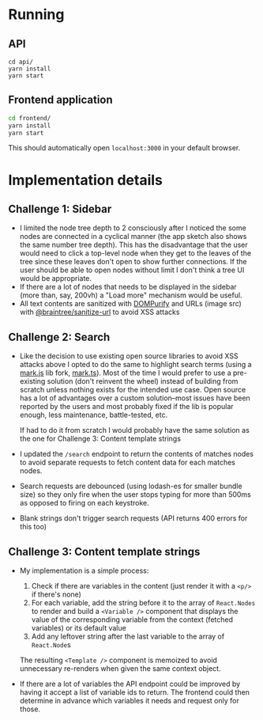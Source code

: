 # Running

## API

```
cd api/
yarn install
yarn start
```

## Frontend application

```sh
cd frontend/
yarn install
yarn start
```

This should automatically open `localhost:3000` in your default browser.

# Implementation details

## Challenge 1: Sidebar

- I limited the node tree depth to 2 consciously after I noticed the some
nodes are connected in a cyclical manner (the app sketch also shows the same
number tree depth). This has the disadvantage that the user would need to
click a top-level node when they get to the leaves of the tree since these
leaves don't open to show further connections. If the user should be able to
open nodes without limit I don't think a tree UI would be appropriate.
- If there are a lot of nodes that needs to be displayed in the sidebar (more
than, say, 200vh) a "Load more" mechanism would be useful.
- All text contents are sanitized with
[DOMPurify](https://www.npmjs.com/package/dompurify) and URLs (image src)
with [@braintree/sanitize-url](https://github.com/braintree/sanitize-url) to
avoid XSS attacks

## Challenge 2: Search

- Like the decision to use existing open source libraries to avoid XSS
attacks above I opted to do the same to highlight search terms (using a
[mark.js](https://www.npmjs.com/package/mark.js) lib fork,
[mark.ts](https://www.npmjs.com/package/mark.ts)). Most of the time I would
prefer to use a pre-existing solution (don't reinvent the wheel) instead of
building from scratch unless nothing exists for the intended use case. Open
source has a lot of advantages over a custom solution–most issues have been
reported by the users and most probably fixed if the lib is popular enough,
less maintenance, battle-tested, etc.

   If had to do it from scratch I would probably have the same
solution as the one for Challenge 3: Content template strings
- I updated the `/search` endpoint to return the contents of matches nodes to
avoid separate requests to fetch content data for each matches nodes.
- Search requests are debounced (using lodash-es for smaller bundle size) so
they only fire when the user stops typing for more than 500ms as opposed to firing on each keystroke.
- Blank strings don't trigger search requests (API returns 400 errors
for this too)

## Challenge 3: Content template strings

- My implementation is a simple process:
   1. Check if there are variables in the content (just render it with a `<p/>` if there's none)
   2. For each variable, add the string before it to the array of
   `React.Nodes` to render and build a `<Variable />` component that displays
   the value of the corresponding variable from the context (fetched
   variables) or its default value
   3. Add any leftover string after the last variable to the array of
   `React.Node`s

   The resulting `<Template />` component is memoized to avoid unnecessary
   re-renders when given the same context object.
- If there are a lot of variables the API endpoint could be improved by
having it accept a list of variable ids to return. The frontend could then
determine in advance which variables it needs and request only for those.